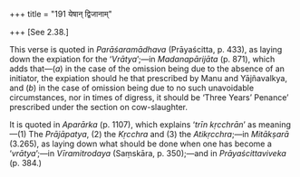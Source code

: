 +++
title = "191 येषान् द्विजानाम्"

+++
[See
2.38.]

This verse is quoted in *Parāśaramādhava* (Prāyaścitta, p. 433), as
laying down the expiation for the ‘*Vrātya*’;—in *Madanapārijāta* (p.
871), which adds that—(*a*) in the case of the omission being due to the
absence of an initiator, the expiation should he that prescribed by Manu
and Yājñavalkya, and (*b*) in the case of omission being due to no such
unavoidable circumstances, nor in times of digress, it should be ‘Three
Years’ Penance’ prescribed under the section on cow-slaughter.

It is quoted in *Aparārka* (p. 1107), which explains ‘*trīn kṛcchrān*’
as meaning—(1) The *Prājāpatya*, (2) the *Kṛcchra* and (3) the
*Atikṛcchra*;—in *Mitākṣarā* (3.265), as laying down what should be done
when one has become a ‘*vrātya*’;—in *Vīramitrodaya* (Saṃskāra, p.
350);—and in *Prāyaścittaviveka* (p. 384.)


